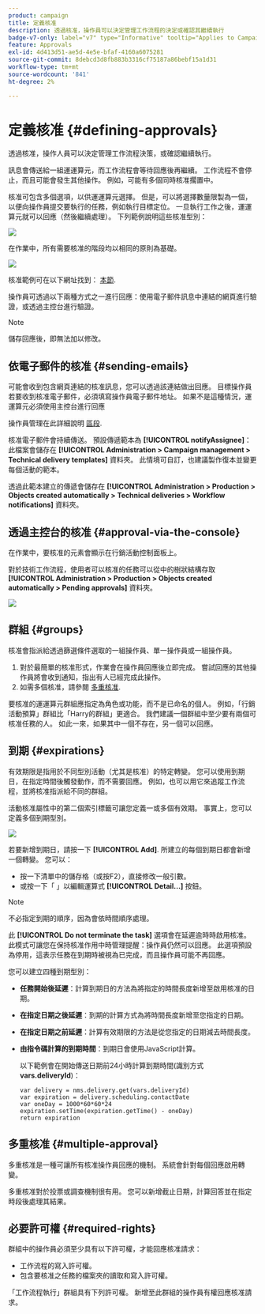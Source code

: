 ```yaml
---
product: campaign
title: 定義核准
description: 透過核准，操作員可以決定管理工作流程的決定或確認其繼續執行
badge-v7-only: label="v7" type="Informative" tooltip="Applies to Campaign Classic v7 only"
feature: Approvals
exl-id: 4d413d51-ae5d-4e5e-bfaf-4160a6075281
source-git-commit: 8debcd3d8fb883b3316cf75187a86bebf15a1d31
workflow-type: tm+mt
source-wordcount: '841'
ht-degree: 2%

---
```


# 定義核准 {#defining-approvals}



透過核准，操作人員可以決定管理工作流程決策，或確認繼續執行。

訊息會傳送給一組運運算元，而工作流程會等待回應後再繼續。 工作流程不會停止，而且可能會發生其他操作。 例如，可能有多個同時核准擱置中。

核准可包含多個選項，以供運運算元選擇。 但是，可以將選擇數量限製為一個，以便向操作員提交要執行的任務，例如執行目標定位。 一旦執行工作之後，運運算元就可以回應（然後繼續處理）。 下列範例說明這些核准型別：

![](assets/validation-1.png)

在作業中，所有需要核准的階段均以相同的原則為基礎。

![](assets/validation-1-in-op.png)

核准範例可在以下網址找到： [本節](../../campaign/using/marketing-campaign-approval.md#checking-and-approving-deliveries).

操作員可透過以下兩種方式之一進行回應：使用電子郵件訊息中連結的網頁進行驗證，或透過主控台進行驗證。

>[!NOTE]
>
>儲存回應後，即無法加以修改。

## 依電子郵件的核准 {#sending-emails}

可能會收到包含網頁連結的核准訊息，您可以透過該連結做出回應。 目標操作員若要收到核准電子郵件，必須填寫操作員電子郵件地址。 如果不是這種情況，運運算元必須使用主控台進行回應

操作員管理在此詳細說明 [區段](../../platform/using/access-management.md).

核准電子郵件會持續傳送。 預設傳遞範本為 **[!UICONTROL notifyAssignee]**：此檔案會儲存在 **[!UICONTROL Administration > Campaign management > Technical delivery templates]** 資料夾。 此情境可自訂，也建議製作復本並變更每個活動的範本。

透過此範本建立的傳遞會儲存在 **[!UICONTROL Administration > Production > Objects created automatically > Technical deliveries > Workflow notifications]** 資料夾。

## 透過主控台的核准 {#approval-via-the-console}

在作業中，要核准的元素會顯示在行銷活動控制面板上。

對於技術工作流程，使用者可以核准的任務可以從中的樹狀結構存取 **[!UICONTROL Administration > Production > Objects created automatically > Pending approvals]** 資料夾。

![](assets/validation-node.png)

## 群組 {#groups}

核准會指派給透過篩選條件選取的一組操作員、單一操作員或一組操作員。

1. 對於最簡單的核准形式，作業會在操作員回應後立即完成。 嘗試回應的其他操作員將會收到通知，指出有人已經完成此操作。
1. 如需多個核准，請參閱 [多重核准](#multiple-approval).

要核准的運運算元群組應指定為角色或功能，而不是已命名的個人。 例如，「行銷活動預算」群組比「Harry的群組」更適合。 我們建議一個群組中至少要有兩個可核准任務的人。 如此一來，如果其中一個不存在，另一個可以回應。

## 到期 {#expirations}

有效期限是指用於不同型別活動（尤其是核准）的特定轉變。 您可以使用到期日，在指定時間後觸發動作，而不需要回應。 例如，也可以用它來追蹤工作流程，並將核准指派給不同的群組。

活動核准屬性中的第二個索引標籤可讓您定義一或多個有效期。 事實上，您可以定義多個到期型別。

![](assets/expiration.png)

若要新增到期日，請按一下 **[!UICONTROL Add]**. 所建立的每個到期日都會新增一個轉變。 您可以：

* 按一下清單中的儲存格（或按F2），直接修改一般引數。
* 或按一下「 」以編輯運算式 **[!UICONTROL Detail...]** 按鈕。

>[!NOTE]
>
>不必指定到期的順序，因為會依時間順序處理。

此 **[!UICONTROL Do not terminate the task]** 選項會在延遲逾時時啟用核准。 此模式可讓您在保持核准作用中時管理提醒：操作員仍然可以回應。 此選項預設為停用，這表示任務在到期時被視為已完成，而且操作員可能不再回應。

您可以建立四種到期型別：

* **任務開始後延遲**：計算到期日的方法為將指定的時間長度新增至啟用核准的日期。
* **在指定日期之後延遲**：到期的計算方式為將時間長度新增至您指定的日期。
* **在指定日期之前延遲**：計算有效期限的方法是從您指定的日期減去時間長度。
* **由指令碼計算的到期時間**：到期日會使用JavaScript計算。

   以下範例會在開始傳送日期前24小時計算到期時間(識別方式 **vars.deliveryId**)：

   ```
   var delivery = nms.delivery.get(vars.deliveryId)
   var expiration = delivery.scheduling.contactDate
   var oneDay = 1000*60*60*24
   expiration.setTime(expiration.getTime() - oneDay)
   return expiration
   ```

## 多重核准 {#multiple-approval}

多重核准是一種可讓所有核准操作員回應的機制。 系統會針對每個回應啟用轉變。

多重核准對於投票或調查機制很有用。 您可以新增截止日期，計算回答並在指定時段後處理其結果。

## 必要許可權 {#required-rights}

群組中的操作員必須至少具有以下許可權，才能回應核准請求：

* 工作流程的寫入許可權。
* 包含要核准之任務的檔案夾的讀取和寫入許可權。

「工作流程執行」群組具有下列許可權。 新增至此群組的操作員有權回應核准請求。
